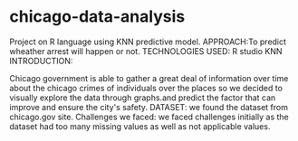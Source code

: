# chicago-data-analysis
Project on R language using KNN predictive model.
APPROACH:To predict wheather arrest will happen or not.
TECHNOLOGIES USED:
R studio
KNN 
INTRODUCTION:

Chicago government is able to gather a great deal of information over time about the chicago crimes of individuals over the places
so we decided to visually explore the data through graphs.and predict the factor that can improve and ensure the city's safety.
DATASET:
we found the dataset from chicago.gov site.
Challenges we faced:
we faced challenges initially as the dataset had too many missing values as well as not applicable values.
